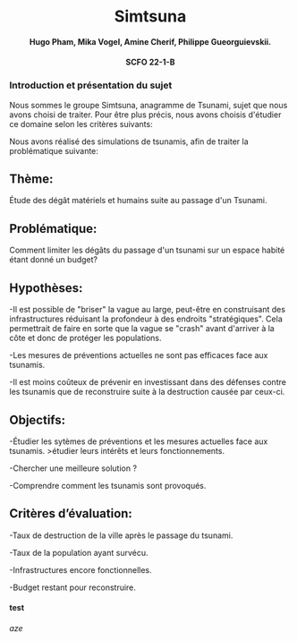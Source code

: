 <h1 align="center">Simtsuna</h1>
<h4 align="center">Hugo Pham, Mika Vogel, Amine Cherif, Philippe Gueorguievskii. </h4> 
<h4 align="center">SCFO 22-1-B </h4> 

### Introduction et présentation du sujet
Nous sommes le groupe Simtsuna, anagramme de Tsunami, sujet que nous avons choisi de traiter.
Pour être plus précis, nous avons choisis d'étudier ce domaine selon les critères suivants: 



Nous avons réalisé des simulations de tsunamis, afin de traiter la problématique suivante:                       



## Thème: 
Étude des dégât matériels et humains suite au passage d'un Tsunami. 

## Problématique: 
Comment limiter les dégâts du passage d'un tsunami sur un espace habité étant donné un budget? 


## Hypothèses: 
-Il est possible de "briser" la vague au large, peut-être en construisant des infrastructures réduisant la profondeur à des endroits "stratégiques". Cela permettrait de faire en sorte que la vague se "crash" avant d'arriver à la côte et donc de protéger les populations.	


-Les mesures de préventions actuelles ne sont pas efficaces face aux tsunamis.


-Il est moins coûteux de prévenir en investissant dans des défenses contre les tsunamis que de reconstruire suite à la destruction causée par ceux-ci.


## Objectifs:
-Étudier les sytèmes de préventions et les mesures actuelles face aux tsunamis.
    >étudier leurs intérêts et leurs fonctionnements.
    
    
-Chercher une meilleure solution ? 


-Comprendre comment les tsunamis sont provoqués.


## Critères d’évaluation:
-Taux de destruction de la ville après le passage du tsunami.


-Taux de la population ayant survécu. 


-Infrastructures encore fonctionnelles.


-Budget restant pour reconstruire.
	

#### test 
###### aze

